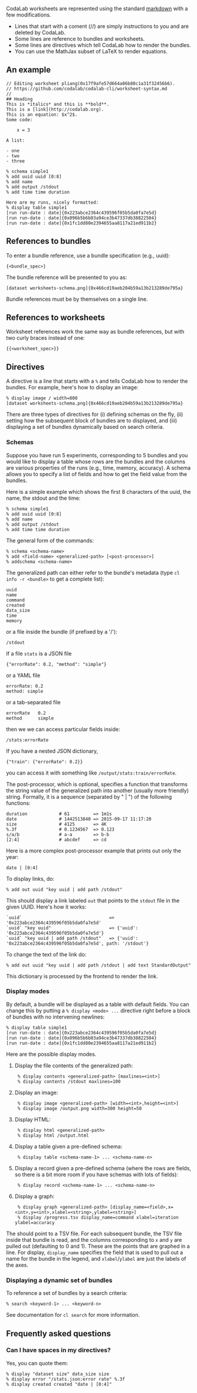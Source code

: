 CodaLab worksheets are represented using the standard
[markdown](http://daringfireball.net/projects/markdown/syntax) with a few modifications.

- Lines that start with a coment (//) are simply instructions to you
  and are deleted by CodaLab.
- Some lines are reference to bundles and worksheets.
- Some lines are directives which tell CodaLab how to render the bundles.
- You can use the MathJax subset of LaTeX to render equations.

## An example

    // Editing worksheet pliang(0x17f9afe57d664a06b80c1a31f32456b6).
    // https://github.com/codalab/codalab-cli/worksheet-syntax.md
    //
    ## Heading
    This is *italics* and this is **bold**.
    This is a [link](http://codalab.org).
    This is an equation: $x^2$.
    Some code:

        x = 3

    A list:

    - one
    - two
    - three

    % schema simple1
    % add uuid uuid [0:8]
    % add name
    % add output /stdout
    % add time time duration

    Here are my runs, nicely formatted:
    % display table simple1
    [run run-date : date]{0x223abce2364c439596f05b5da0fa7e5d}
    [run run-date : date]{0x096b5b6b03a94ce3b47337db38822504}
    [run run-date : date]{0x1fc1dd80e2394655aa8117a21ed911b2}

## References to bundles

To enter a bundle reference, use a bundle specification (e.g., uuid):
    
    {<bundle_spec>}

The bundle reference will be presented to you as:

    [dataset worksheets-schema.png]{0x466cd19aeb204b59a13b213289de795a}

Bundle references must be by themselves on a single line.

## References to worksheets

Worksheet references work the same way as bundle references, but with two curly
braces instead of one:

    {{<worksheet_spec>}}

## Directives

A directive is a line that starts with a `%` and tells CodaLab how to render
the bundles.  For example, here's how to display an image:

    % display image / width=800
    [dataset worksheets-schema.png]{0x466cd19aeb204b59a13b213289de795a}

There are three types of directives for (i) defining schemas on the fly,
(ii) setting how the subsequent block of bundles are to displayed,
and (iii) displaying a set of bundles dynamically based on search criteria.

### Schemas

Suppose you have run 5 experiments, corresponding to 5 bundles and you would
like to display a table whose rows are the bundles and the columns are various
properties of the runs (e.g., time, memory, accuracy).  A schema allows you to
specify a list of fields and how to get the field value from the bundles.

Here is a simple example which shows the first 8 characters of the uuid, the
name, the stdout and the time:

    % schema simple1
    % add uuid uuid [0:8]
    % add name
    % add output /stdout
    % add time time duration

The general form of the commands:

    % schema <schema-name>
    % add <field-name> <generalized-path> [<post-processor>]
    % addschema <schema-name>

The generalized path can either refer to the bundle's metadata (type `cl info -r <bundle>` to get a complete list):

    uuid
    name
    command
    created
    data_size
    time
    memory

or a file inside the bundle (if prefixed by a '/'):

    /stdout

If a file `stats` is a JSON file

    {"errorRate": 0.2, "method": "simple"}

or a YAML file

    errorRate: 0.2
    method: simple

or a tab-separated file

    errorRate   0.2
    method	    simple

then we we can access particular fields inside:

    /stats:errorRate

If you have a nested JSON dictionary,

    {"train": {"errorRate": 0.2}}

you can access it with something like `/output/stats:train/errorRate`.

The post-processor, which is optional, specifies a function that transforms the
string value of the generalized path into another (usually more friendly)
string.  Formally, it is a sequence (separated by " | ") of the following functions:

    duration            # 61         => 1m1s
    date                # 1442513840 => 2015-09-17 11:17:20
    size                # 4125       => 4K
    %.3f                # 0.1234567  => 0.123
    s/a/b               # a-a        => b-b
    [2:4]               # abcdef     => cd

Here is a more complex post-processor example that prints out only the year:

    date | [0:4]

To display links, do:

    % add out uuid "key uuid | add path /stdout"

This should display a link labeled `out` that points to the `stdout` file in the given UUID.  Here's how it works:

    `uuid`                                 => '0x223abce2364c439596f05b5da0fa7e5d'
    `uuid` "key uuid"                      => {'uuid': '0x223abce2364c439596f05b5da0fa7e5d'}
    `uuid` "key uuid | add path /stdout"   => {'uuid': '0x223abce2364c439596f05b5da0fa7e5d', path: '/stdout'}

To change the text of the link do:

    % add out uuid "key uuid | add path /stdout | add text StandardOutput"

This dictionary is processed by the frontend to render the link.

### Display modes

By default, a bundle will be displayed as a table with default fields.
You can change this by putting a `% display <mode> ...` directive right before a block
of bundles with no intervening newlines:

    % display table simple1
    [run run-date : date]{0x223abce2364c439596f05b5da0fa7e5d}
    [run run-date : date]{0x096b5b6b03a94ce3b47337db38822504}
    [run run-date : date]{0x1fc1dd80e2394655aa8117a21ed911b2}

Here are the possible display modes.

1. Display the file contents of the generalized path:

        % display contents <generalized-path> [maxlines=<int>]
        % display contents /stdout maxlines=100
    
1. Display an image:

        % display image <generalized-path> [width=<int>,height=<int>]
        % display image /output.png width=300 height=50

1. Display HTML:
    
        % display html <generalized-path>
        % display html /output.html

1. Display a table given a pre-defined schema:

        % display table <schema-name-1> ... <schema-name-n>

1. Display a record given a pre-defined schema (where the rows are fields, so
there is a bit more room if you have schemas with lots of fields):

        % display record <schema-name-1> ... <schema-name-n>

1. Display a graph:

        % display graph <generalized-path> [display_name=<field>,x=<int>,y=<int>,xlabel=<string>,ylabel=<string>]
        % display /progress.tsv display_name=command xlabel=iteration ylabel=accuracy

The <generalized-path> should point to a TSV file.  For each subsequent bundle, the TSV file inside that bundle is read, and the columns corresponding to `x` and `y` are pulled out (defaulting to 0 and 1).  These are the points that are graphed in a line.  For display, `display_name` specifies the field that is used to pull out a name for the bundle in the legend, and `xlabel`/`ylabel` are just the labels of the axes.

### Displaying a dynamic set of bundles

To reference a set of bundles by a search criteria:

    % search <keyword-1> ... <keyword-n>

See documentation for `cl search` for more information.

## Frequently asked questions

### Can I have spaces in my directives?

Yes, you can quote them:

    % display "dataset size" data_size size
    % display error "/stats.json:error rate" %.3f
    % display created created "date | [0:4]"